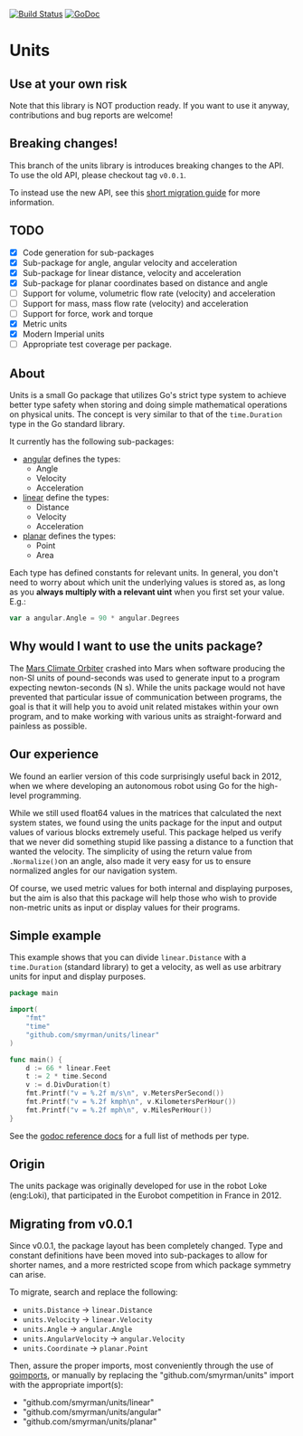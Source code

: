 [![Build Status](https://travis-ci.org/smyrman/units.svg?branch=master)](https://travis-ci.org/smyrman/units)
[![GoDoc](https://godoc.org/github.com/smyrman/units?status.svg)](http://godoc.org/github.com/smyrman/units)

# Units

## Use at your own risk
Note that this library is NOT production ready. If you want to use it anyway, contributions and bug reports are welcome!

## Breaking changes!
This branch of the units library is introduces breaking changes to the API. To use the old API, please checkout tag
`v0.0.1`.

To instead use the new API, see this [short migration guide](#migrating-from-v001) for more information.

## TODO

- [x] Code generation for sub-packages
- [x] Sub-package for angle, angular velocity and acceleration
- [x] Sub-package for linear distance, velocity and acceleration
- [x] Sub-package for planar coordinates based on distance and angle
- [ ] Support for volume, volumetric flow rate (velocity) and acceleration
- [ ] Support for mass, mass flow rate (velocity) and acceleration
- [ ] Support for force, work and torque
- [x] Metric units
- [x] Modern Imperial units
- [ ] Appropriate test coverage per package.

## About
Units is a small Go package that utilizes Go's strict type system to achieve better type safety when storing and doing
simple mathematical operations on physical units. The concept is very similar to that of the `time.Duration` type in the
Go standard library.

It currently has the following sub-packages:

- [angular](http://godoc.org/github.com/smyrman/units/angular) defines the types:
	- Angle
	- Velocity
	- Acceleration
- [linear](https://godoc.org/github.com/smyrman/units/linear) define the types:
	- Distance
	- Velocity
	- Acceleration
- [planar](https://godoc.org/github.com/smyrman/units/planar) defines the types:
	- Point
	- Area

Each type has defined constants for relevant units. In general, you don't need to worry about which unit the underlying
values is stored as, as long as you **always multiply with a relevant uint** when you first set your value. E.g.:

```go
var a angular.Angle = 90 * angular.Degrees
```

## Why would I want to use the units package?
The [Mars Climate Orbiter](https://en.wikipedia.org/wiki/Mars_Climate_Orbiter) crashed into Mars when software producing
the non-SI units of pound-seconds was used to generate input to a program expecting newton-seconds (N s). While the
units package would not have prevented that particular issue of communication between programs, the goal is that it will
help you to avoid unit related mistakes within your own program, and to make working with various units as
straight-forward and painless as possible.


## Our experience
We found an earlier version of this code surprisingly useful back in 2012, when we where developing an autonomous robot
using Go for the high-level programming.

While we still used float64 values in the matrices that calculated the next system states, we found using the units
package for the input and output values of various blocks extremely useful. This package helped us verify that we never
did something stupid like passing a distance to a function that wanted the velocity. The simplicity of using the return
value from `.Normalize()`on an angle, also made it very easy for us to ensure normalized angles for our navigation
system.

Of course, we used metric values for both internal and displaying purposes, but the aim is also that this package will
help those who wish to provide non-metric units as input or display values for their programs.


## Simple example
This example shows that you can divide `linear.Distance` with a `time.Duration` (standard library) to get a velocity,
as well as use arbitrary units for input and display purposes.

```go
package main

import(
	"fmt"
	"time"
	"github.com/smyrman/units/linear"
)

func main() {
	d := 66 * linear.Feet
	t := 2 * time.Second
	v := d.DivDuration(t)
	fmt.Printf("v = %.2f m/s\n", v.MetersPerSecond())
	fmt.Printf("v = %.2f kmph\n", v.KilometersPerHour())
	fmt.Printf("v = %.2f mph\n", v.MilesPerHour())
}
```

See the [godoc reference docs](http://godoc.org/github.com/smyrman/units) for a full list of methods per type.


## Origin
The units package was originally developed for use in the robot Loke (eng:Loki), that participated in the Eurobot
competition in France in 2012.


## Migrating from v0.0.1
Since v0.0.1, the package layout has been completely changed. Type and constant definitions have been moved
into sub-packages to allow for shorter names, and a more restricted scope from which package symmetry can arise.

To migrate, search and replace the following:
- `units.Distance` -> `linear.Distance`
- `units.Velocity` -> `linear.Velocity`
- `units.Angle` -> `angular.Angle`
- `units.AngularVelocity` -> `angular.Velocity`
- `units.Coordinate` -> `planar.Point`

Then, assure the proper imports, most conveniently through the use of
[goimports](https://godoc.org/golang.org/x/tools/cmd/goimports), or manually by replacing the
"github.com/smyrman/units" import with the appropriate import(s):

- "github.com/smyrman/units/linear"
- "github.com/smyrman/units/angular"
- "github.com/smyrman/units/planar"
